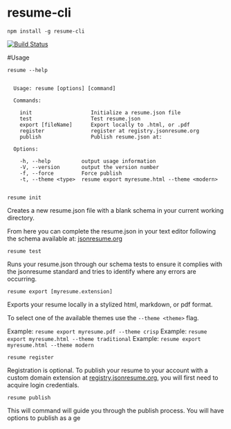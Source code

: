 resume-cli
==========

    npm install -g resume-cli

 [![Build Status](https://api.travis-ci.org/jsonresume/resume-cli.svg)](http://travis-ci.org/jsonresume/resume-cli)


#Usage

	resume --help


	  Usage: resume [options] [command]

	  Commands:

	    init                   Initialize a resume.json file
	    test                   Test resume.json
	    export [fileName]      Export locally to .html, or .pdf
	    register               register at registry.jsonresume.org
	    publish                Publish resume.json at:

	  Options:

	    -h, --help          output usage information
	    -V, --version       output the version number
	    -f, --force         Force publish
	    -t, --theme <type>  resume export myresume.html --theme <modern>


    resume init

Creates a new resume.json file with a blank schema in your current working directory.    

From here you can complete the resume.json in your text editor following the schema available at: [jsonresume.org](http://jsonresume.org/)

    resume test

Runs your resume.json through our schema tests to ensure it complies with the jsonresume standard and tries to identify where any errors are occurring.

    resume export [myresume.extension]

Exports your resume locally in a stylized html, markdown, or pdf format.

To select one of the available themes use the `--theme <theme>` flag.

Example: `resume export myresume.pdf --theme crisp`
Example: `resume export myresume.html --theme traditional`
Example: `resume export myresume.html --theme modern`
  
    resume register

Registration is optional.
To publish your resume to your account with a custom domain extension at [registry.jsonresume.org](http://registry.jsonresume.org/), you will first need to acquire login credentials. 

    resume publish

This will command will guide you through the publish process. You will have options to publish as a ge


